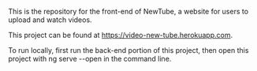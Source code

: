 This is the repository for the front-end of NewTube, a website for users to upload and watch videos.

This project can be found at https://video-new-tube.herokuapp.com.

To run locally, first run the back-end portion of this project, then open this project with ng serve --open in the command line.
